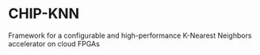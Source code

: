 # CHIP-KNN
Framework for a configurable and high-performance K-Nearest Neighbors accelerator on cloud FPGAs
